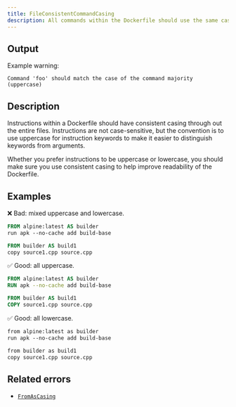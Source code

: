 ```yaml
---
title: FileConsistentCommandCasing
description: All commands within the Dockerfile should use the same casing (either upper or lower)
---
```


## Output

Example warning:

```text
Command 'foo' should match the case of the command majority (uppercase)
```

## Description

Instructions within a Dockerfile should have consistent casing through out the
entire files. Instructions are not case-sensitive, but the convention is to use
uppercase for instruction keywords to make it easier to distinguish keywords
from arguments.

Whether you prefer instructions to be uppercase or lowercase, you should make
sure you use consistent casing to help improve readability of the Dockerfile.

## Examples

❌ Bad: mixed uppercase and lowercase.

```dockerfile
FROM alpine:latest AS builder
run apk --no-cache add build-base

FROM builder AS build1
copy source1.cpp source.cpp
```

✅ Good: all uppercase.

```dockerfile
FROM alpine:latest AS builder
RUN apk --no-cache add build-base

FROM builder AS build1
COPY source1.cpp source.cpp
```

✅ Good: all lowercase.

```dockerfile
from alpine:latest as builder
run apk --no-cache add build-base

from builder as build1
copy source1.cpp source.cpp
```

## Related errors

- [`FromAsCasing`](./from-as-casing.md)

